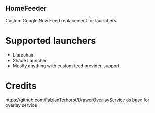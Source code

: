 ## HomeFeeder
Custom Google Now Feed replacement for launchers.

# Supported launchers
- Librechair
- Shade Launcher
- Mostly anything with custom feed provider support

# Credits
https://github.com/FabianTerhorst/DrawerOverlayService as base for overlay service